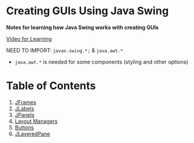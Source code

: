 # Creating GUIs Using Java Swing <br> 
**Notes for learning how Java Swing works with creating GUIs** 

[Video for Learning](https://www.youtube.com/watch?v=Kmgo00avvEw)

NEED TO IMPORT: `javax.swing.*;` & `java.awt.*`
- `java.awt.*` is needed for some components (styling and other options) 
 
# Table of Contents
1. [JFrames](https://github.com/LeviKuhaulua/Coding-Notes/tree/main/Creating%20GUIs/Java%20Swing/JFrames) 
2. [JLabels](https://github.com/LeviKuhaulua/Coding-Notes/tree/main/Creating%20GUIs/Java%20Swing/JLabels)
3. [JPanels](https://github.com/LeviKuhaulua/Coding-Notes/tree/main/Creating%20GUIs/Java%20Swing/JPanels)
4. [Layout Managers](https://github.com/LeviKuhaulua/Coding-Notes/tree/main/Creating%20GUIs/Java%20Swing/Layout%20Managers)
5. [Buttons](https://github.com/LeviKuhaulua/Coding-Notes/tree/main/Creating%20GUIs/Java%20Swing/Buttons) 
6. [JLayeredPane](https://github.com/LeviKuhaulua/Coding-Notes/tree/main/Creating%20GUIs/Java%20Swing/JLayeredPane)
